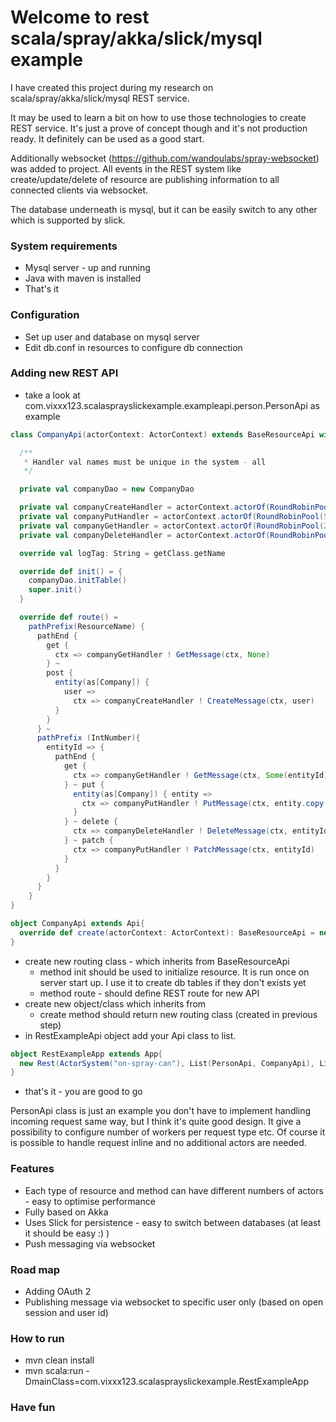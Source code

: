 # Welcome to rest scala/spray/akka/slick/mysql example #

I have created this project during my research on scala/spray/akka/slick/mysql REST service.

It may be used to learn a bit on how to use those technologies to create REST service.
It's just a prove of concept though and it's not production ready. It definitely can be used as a good start.

Additionally websocket (<a href="https://github.com/wandoulabs/spray-websocket">https://github.com/wandoulabs/spray-websocket</a>) was added to project.
    All events in the REST system like create/update/delete of resource are publishing information to all connected clients via websocket.

The database underneath is mysql, but it can be easily switch to any other which is supported by slick.

### System requirements ###

* Mysql server - up and running
* Java with maven is installed
* That's it

### Configuration ###

* Set up user and database on mysql server
* Edit db.conf in resources to configure db connection

### Adding new REST API ###
* take a look at com.vixxx123.scalasprayslickexample.exampleapi.person.PersonApi as example

```scala
class CompanyApi(actorContext: ActorContext) extends BaseResourceApi with Logging {

  /**
   * Handler val names must be unique in the system - all
   */

  private val companyDao = new CompanyDao

  private val companyCreateHandler = actorContext.actorOf(RoundRobinPool(2).props(CreateActor.props(companyDao)), CreateActor.Name)
  private val companyPutHandler = actorContext.actorOf(RoundRobinPool(5).props(UpdateActor.props(companyDao)), UpdateActor.Name)
  private val companyGetHandler = actorContext.actorOf(RoundRobinPool(20).props(GetActor.props(companyDao)), GetActor.Name)
  private val companyDeleteHandler = actorContext.actorOf(RoundRobinPool(20).props(DeleteActor.props(companyDao)), DeleteActor.Name)

  override val logTag: String = getClass.getName

  override def init() = {
    companyDao.initTable()
    super.init()
  }

  override def route() =
    pathPrefix(ResourceName) {
      pathEnd {
        get {
          ctx => companyGetHandler ! GetMessage(ctx, None)
        } ~
        post {
          entity(as[Company]) {
            user =>
              ctx => companyCreateHandler ! CreateMessage(ctx, user)
          }
        }
      } ~
      pathPrefix (IntNumber){
        entityId => {
          pathEnd {
            get {
              ctx => companyGetHandler ! GetMessage(ctx, Some(entityId))
            } ~ put {
              entity(as[Company]) { entity =>
                ctx => companyPutHandler ! PutMessage(ctx, entity.copy(id = Some(entityId)))
              }
            } ~ delete {
              ctx => companyDeleteHandler ! DeleteMessage(ctx, entityId)
            } ~ patch {
              ctx => companyPutHandler ! PatchMessage(ctx, entityId)
            }
          }
        }
      }
    }
}

object CompanyApi extends Api{
  override def create(actorContext: ActorContext): BaseResourceApi = new CompanyApi(actorContext)
}

```

* create new routing class - which inherits from BaseResourceApi
    - method init should be used to initialize resource. It is run once on server start up. I use it to create db tables if they don't exists yet
    - method route - should define REST route for new API
* create new object/class which inherits from
    - create method should return new routing class (created in previous step)
* in RestExampleApi object add your Api class to list.

```scala
object RestExampleApp extends App{
  new Rest(ActorSystem("on-spray-can"), List(PersonApi, CompanyApi), List(new ConsoleLogger))
}
```

* that's it - you are good to go

PersonApi class is just an example you don't have to implement handling incoming request same way,
but I think it's quite good design. It give a possibility to configure number of workers per request type etc. Of course
it is possible to handle request inline and no additional actors are needed. 

### Features ###
* Each type of resource and method can have different numbers of actors - easy to optimise performance
* Fully based on Akka
* Uses Slick for persistence - easy to switch between databases (at least it should be easy :) )
* Push messaging via websocket

### Road map ###
* Adding OAuth 2
* Publishing message via websocket to specific user only (based on open session and user id)

### How to run ###
* mvn clean install
* mvn scala:run -DmainClass=com.vixxx123.scalasprayslickexample.RestExampleApp


### Have fun ###
